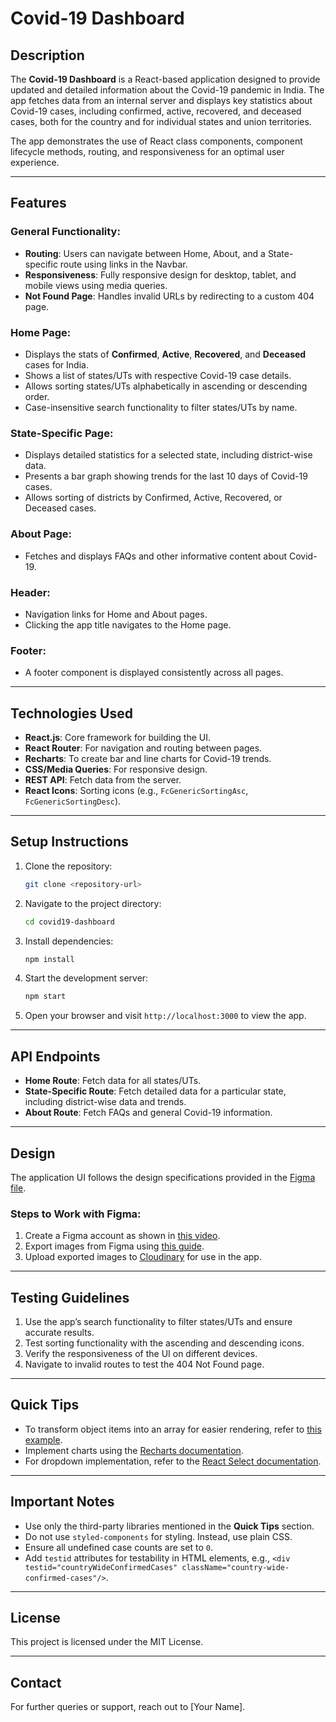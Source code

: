 # Covid-19 Dashboard

## Description
The **Covid-19 Dashboard** is a React-based application designed to provide updated and detailed information about the Covid-19 pandemic in India. The app fetches data from an internal server and displays key statistics about Covid-19 cases, including confirmed, active, recovered, and deceased cases, both for the country and for individual states and union territories. 

The app demonstrates the use of React class components, component lifecycle methods, routing, and responsiveness for an optimal user experience.

---

## Features

### General Functionality:
- **Routing**: Users can navigate between Home, About, and a State-specific route using links in the Navbar.
- **Responsiveness**: Fully responsive design for desktop, tablet, and mobile views using media queries.
- **Not Found Page**: Handles invalid URLs by redirecting to a custom 404 page.

### Home Page:
- Displays the stats of **Confirmed**, **Active**, **Recovered**, and **Deceased** cases for India.
- Shows a list of states/UTs with respective Covid-19 case details.
- Allows sorting states/UTs alphabetically in ascending or descending order.
- Case-insensitive search functionality to filter states/UTs by name.

### State-Specific Page:
- Displays detailed statistics for a selected state, including district-wise data.
- Presents a bar graph showing trends for the last 10 days of Covid-19 cases.
- Allows sorting of districts by Confirmed, Active, Recovered, or Deceased cases.

### About Page:
- Fetches and displays FAQs and other informative content about Covid-19.

### Header:
- Navigation links for Home and About pages.
- Clicking the app title navigates to the Home page.

### Footer:
- A footer component is displayed consistently across all pages.

---

## Technologies Used
- **React.js**: Core framework for building the UI.
- **React Router**: For navigation and routing between pages.
- **Recharts**: To create bar and line charts for Covid-19 trends.
- **CSS/Media Queries**: For responsive design.
- **REST API**: Fetch data from the server.
- **React Icons**: Sorting icons (e.g., `FcGenericSortingAsc`, `FcGenericSortingDesc`).

---

## Setup Instructions
1. Clone the repository:
   ```bash
   git clone <repository-url>
   ```
2. Navigate to the project directory:
   ```bash
   cd covid19-dashboard
   ```
3. Install dependencies:
   ```bash
   npm install
   ```
4. Start the development server:
   ```bash
   npm start
   ```
5. Open your browser and visit `http://localhost:3000` to view the app.

---

## API Endpoints
- **Home Route**: Fetch data for all states/UTs.
- **State-Specific Route**: Fetch detailed data for a particular state, including district-wise data and trends.
- **About Route**: Fetch FAQs and general Covid-19 information.

---

## Design
The application UI follows the design specifications provided in the [Figma file](https://www.figma.com/file/lGl9tRXcsmxicjTITM2A8P/Covid19_Dashboard?node-id=0%3A1).

### Steps to Work with Figma:
1. Create a Figma account as shown in [this video](https://www.youtube.com/watch?v=hrHL2VLMl7g).
2. Export images from Figma using [this guide](https://www.youtube.com/watch?v=NpzL1MONwaw).
3. Upload exported images to [Cloudinary](https://cloudinary.com/) for use in the app.

---

## Testing Guidelines
1. Use the app’s search functionality to filter states/UTs and ensure accurate results.
2. Test sorting functionality with the ascending and descending icons.
3. Verify the responsiveness of the UI on different devices.
4. Navigate to invalid routes to test the 404 Not Found page.

---

## Quick Tips
- To transform object items into an array for easier rendering, refer to [this example](https://codesandbox.io/s/conversion-of-object-items-to-array-items-vyy1s).
- Implement charts using the [Recharts documentation](https://www.npmjs.com/package/recharts).
- For dropdown implementation, refer to the [React Select documentation](https://www.npmjs.com/package/react-select/v/2.4.3).

---

## Important Notes
- Use only the third-party libraries mentioned in the **Quick Tips** section.
- Do not use `styled-components` for styling. Instead, use plain CSS.
- Ensure all undefined case counts are set to `0`.
- Add `testid` attributes for testability in HTML elements, e.g., `<div testid="countryWideConfirmedCases" className="country-wide-confirmed-cases"/>`.

---

## License
This project is licensed under the MIT License.

---

## Contact
For further queries or support, reach out to [Your Name].
